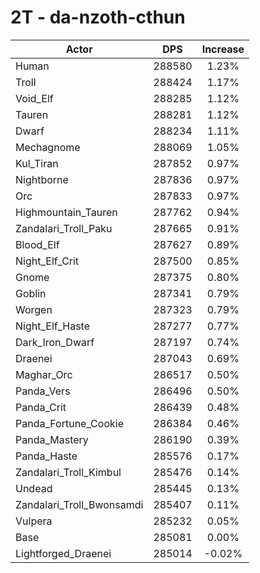 # 2T - da-nzoth-cthun
| Actor | DPS | Increase |
|---|:---:|:---:|
|Human|288580|1.23%|
|Troll|288424|1.17%|
|Void_Elf|288285|1.12%|
|Tauren|288281|1.12%|
|Dwarf|288234|1.11%|
|Mechagnome|288069|1.05%|
|Kul_Tiran|287852|0.97%|
|Nightborne|287836|0.97%|
|Orc|287833|0.97%|
|Highmountain_Tauren|287762|0.94%|
|Zandalari_Troll_Paku|287665|0.91%|
|Blood_Elf|287627|0.89%|
|Night_Elf_Crit|287500|0.85%|
|Gnome|287375|0.80%|
|Goblin|287341|0.79%|
|Worgen|287323|0.79%|
|Night_Elf_Haste|287277|0.77%|
|Dark_Iron_Dwarf|287197|0.74%|
|Draenei|287043|0.69%|
|Maghar_Orc|286517|0.50%|
|Panda_Vers|286496|0.50%|
|Panda_Crit|286439|0.48%|
|Panda_Fortune_Cookie|286384|0.46%|
|Panda_Mastery|286190|0.39%|
|Panda_Haste|285576|0.17%|
|Zandalari_Troll_Kimbul|285476|0.14%|
|Undead|285445|0.13%|
|Zandalari_Troll_Bwonsamdi|285407|0.11%|
|Vulpera|285232|0.05%|
|Base|285081|0.00%|
|Lightforged_Draenei|285014|-0.02%|
